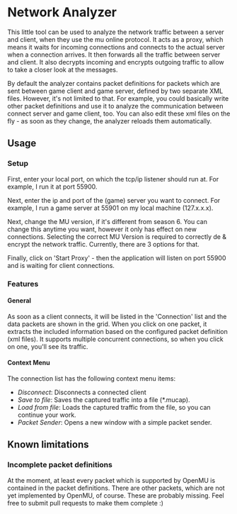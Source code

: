 ﻿# Network Analyzer

This little tool can be used to analyze the network traffic between a server and client, when they use the mu online protocol.
It acts as a proxy, which means it waits for incoming connections and connects to the actual server when a connection arrives. It then forwards all the traffic between server and client.
It also decrypts incoming and encrypts outgoing traffic to allow to take a closer look at the messages.

By default the analyzer contains packet definitions for packets which are sent between game client and game server, defined by two separate XML files. However, it's not limited to that. For example, you could basically write other packet definitions and use it to analyze the communication between connect server and game client, too. You can also edit these xml files on the fly - as soon as they change, the analyzer reloads them automatically.

## Usage

### Setup
First, enter your local port, on which the tcp/ip listener should run at. For example, I run it at port 55900.

Next, enter the ip and port of the (game) server you want to connect. For example, I run a game server at 55901 on my local machine (127.x.x.x).

Next, change the MU version, if it's different from season 6. You can change this anytime you want, however it only has effect on new connections.
Selecting the correct MU Version is required to correctly de & encrypt the network traffic. Currently, there are 3 options for that.

Finally, click on 'Start Proxy' - then the application will listen on port 55900 and is waiting for client connections.

### Features

#### General
As soon as a client connects, it will be listed in the 'Connection' list and the data packets are shown in the grid. When you click on one packet, it extracts the included information based on the configured packet definition (xml files).
It supports multiple concurrent connections, so when you click on one, you'll see its traffic.

#### Context Menu

The connection list has the following context menu items:

  * *Disconnect*: Disconnects a connected client
  * *Save to file*: Saves the captured traffic into a file (*.mucap).
  * *Load from file*: Loads the captured traffic from the file, so you can continue your work.
  * *Packet Sender*: Opens a new window with a simple packet sender.

## Known limitations

### Incomplete packet definitions
At the moment, at least every packet which is supported by OpenMU is contained in the packet definitions.
There are other packets, which are not yet implemented by OpenMU, of course. These are probably missing.
Feel free to submit pull requests to make them complete :)
